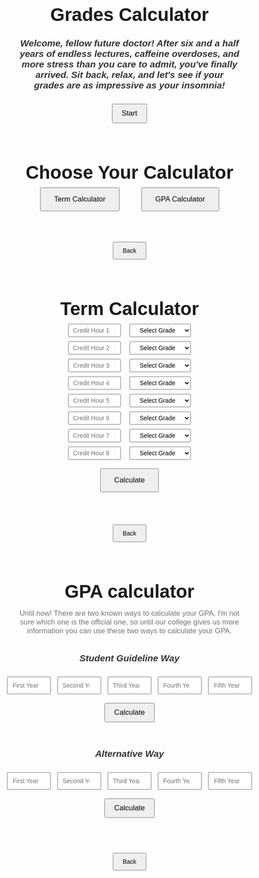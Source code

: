 <meta name='viewport' content='width=device-width, initial-scale=1'/><!DOCTYPE html>
<html lang="en">
<head>
  <meta charset="UTF-8">
  <title>Grades Calculator</title>
  <style>
    body {
      font-family: Arial, sans-serif;
      text-align: center;
      padding: 50px;
    }
    h1 {
      font-size: 3em;
      margin-bottom: 10px;
    }
    h2 {
      font-size: 1.5em;
      font-style: italic;
      margin-bottom: 40px;
      color: #555;
    }
    button {
      padding: 15px 30px;
      font-size: 1.2em;
      cursor: pointer;
    }
  </style>
</head>
<body>
  <h1>Grades Calculator</h1>
  <h2>
    Welcome, fellow future doctor! After six and a half years of endless lectures, caffeine overdoses, and more stress than you care to admit, 
    you've finally arrived. Sit back, relax, and let's see if your grades are as impressive as your insomnia!
  </h2>
  <button onclick="window.location.href='page2.html'">Start</button>
</body>
</html>

<meta name='viewport' content='width=device-width, initial-scale=1'/><!DOCTYPE html>
<html lang="en">
<head>
  <meta charset="UTF-8">
  <title>Choose Your Calculator</title>
  <style>
    body {
      font-family: Arial, sans-serif;
      text-align: center;
      padding: 50px;
    }
    h1 {
      margin-bottom: 40px;
    }
    .button-container {
      display: flex;
      justify-content: center;
      gap: 50px;
      margin-bottom: 20px;
    }
    .button-container button {
      padding: 15px 30px;
      font-size: 1.2em;
      cursor: pointer;
    }
    .back-button {
      margin-top: 30px;
      padding: 10px 20px;
      font-size: 1em;
      cursor: pointer;
    }
  </style>
</head>
<body>
  <h1>Choose Your Calculator</h1>
  <div class="button-container">
    <button onclick="window.location.href='page3.html'">Term Calculator</button>
    <button onclick="window.location.href='page4.html'">GPA Calculator</button>
  </div>
  <button class="back-button" onclick="window.location.href='index.html'">Back</button>
</body>
</html>

<meta name='viewport' content='width=device-width, initial-scale=1'/><!DOCTYPE html>
<html lang="en">
<head>
  <meta charset="UTF-8">
  <title>Term Calculator</title>
  <style>
    body {
      font-family: Arial, sans-serif;
      padding: 20px;
      text-align: center;
    }
    h1 {
      margin-bottom: 20px;
    }
    /* Container for all rows */
    .rows-container {
      display: flex;
      flex-direction: column;
      align-items: center;
      gap: 10px;
      margin-bottom: 20px;
    }
    /* Each row contains the credit input and grade select */
    .row {
      display: flex;
      align-items: center; /* Vertically center the items */
      justify-content: center;
      gap: 20px;
    }
    .input-box {
      padding: 5px;
      text-align: center;
      font-size: 1em;
    }
    /* Fixed widths for consistency */
    .credit-input {
      width: 120px;
    }
    .grade-select {
      width: 140px;
    }
    .button-container {
      text-align: center;
      margin-bottom: 10px;
    }
    .back-button {
      margin-top: 30px;
      padding: 10px 20px;
      font-size: 1em;
      cursor: pointer;
    }
    .error {
      color: red;
      margin-top: 10px;
    }
    .result-message {
      margin-top: 10px;
      font-weight: bold;
    }
  </style>
</head>
<body>
  <h1>Term Calculator</h1>
  
  <!-- Container for the 8 rows -->
  <div class="rows-container">
    <!-- Row 1 -->
    <div class="row">
      <input type="number" class="input-box credit-input" id="credit1" placeholder="Credit Hour 1">
      <select class="input-box grade-select" id="grade1">
        <option value="">Select Grade</option>
        <option value="A">A</option>
        <option value="B+">B+</option>
        <option value="B">B</option>
        <option value="C+">C+</option>
        <option value="C">C</option>
      </select>
    </div>
    <!-- Row 2 -->
    <div class="row">
      <input type="number" class="input-box credit-input" id="credit2" placeholder="Credit Hour 2">
      <select class="input-box grade-select" id="grade2">
        <option value="">Select Grade</option>
        <option value="A">A</option>
        <option value="B+">B+</option>
        <option value="B">B</option>
        <option value="C+">C+</option>
        <option value="C">C</option>
      </select>
    </div>
    <!-- Row 3 -->
    <div class="row">
      <input type="number" class="input-box credit-input" id="credit3" placeholder="Credit Hour 3">
      <select class="input-box grade-select" id="grade3">
        <option value="">Select Grade</option>
        <option value="A">A</option>
        <option value="B+">B+</option>
        <option value="B">B</option>
        <option value="C+">C+</option>
        <option value="C">C</option>
      </select>
    </div>
    <!-- Row 4 -->
    <div class="row">
      <input type="number" class="input-box credit-input" id="credit4" placeholder="Credit Hour 4">
      <select class="input-box grade-select" id="grade4">
        <option value="">Select Grade</option>
        <option value="A">A</option>
        <option value="B+">B+</option>
        <option value="B">B</option>
        <option value="C+">C+</option>
        <option value="C">C</option>
      </select>
    </div>
    <!-- Row 5 -->
    <div class="row">
      <input type="number" class="input-box credit-input" id="credit5" placeholder="Credit Hour 5">
      <select class="input-box grade-select" id="grade5">
        <option value="">Select Grade</option>
        <option value="A">A</option>
        <option value="B+">B+</option>
        <option value="B">B</option>
        <option value="C+">C+</option>
        <option value="C">C</option>
      </select>
    </div>
    <!-- Row 6 -->
    <div class="row">
      <input type="number" class="input-box credit-input" id="credit6" placeholder="Credit Hour 6">
      <select class="input-box grade-select" id="grade6">
        <option value="">Select Grade</option>
        <option value="A">A</option>
        <option value="B+">B+</option>
        <option value="B">B</option>
        <option value="C+">C+</option>
        <option value="C">C</option>
      </select>
    </div>
    <!-- Row 7 -->
    <div class="row">
      <input type="number" class="input-box credit-input" id="credit7" placeholder="Credit Hour 7">
      <select class="input-box grade-select" id="grade7">
        <option value="">Select Grade</option>
        <option value="A">A</option>
        <option value="B+">B+</option>
        <option value="B">B</option>
        <option value="C+">C+</option>
        <option value="C">C</option>
      </select>
    </div>
    <!-- Row 8 -->
    <div class="row">
      <input type="number" class="input-box credit-input" id="credit8" placeholder="Credit Hour 8">
      <select class="input-box grade-select" id="grade8">
        <option value="">Select Grade</option>
        <option value="A">A</option>
        <option value="B+">B+</option>
        <option value="B">B</option>
        <option value="C+">C+</option>
        <option value="C">C</option>
      </select>
    </div>
  </div>
  
  <!-- Calculate Button -->
  <div class="button-container">
    <button onclick="calculate()">Calculate</button>
  </div>
  
  <!-- Message Display -->
  <div id="errorMessage" class="error"></div>
  <div id="finalResult" class="result-message"></div>
  
  <!-- Back Button -->
  <button class="back-button" onclick="window.location.href='page2.html'">Back</button>
  
  <script>
    function calculate() {
      // Clear previous messages
      document.getElementById('errorMessage').innerText = "";
      document.getElementById('finalResult').innerText = "";
      
      // Mapping of allowed grade inputs to their numeric values.
      const gradeMapping = {
        "A": 4,
        "B+": 3.5,
        "B": 3,
        "C+": 2.5,
        "C": 2
      };

      let sumRowProducts = 0;
      let sumCreditTimes4 = 0;
      
      // Process each of the 8 rows.
      for (let i = 1; i <= 8; i++) {
        const creditValue = document.getElementById('credit' + i).value;
        const gradeInput = document.getElementById('grade' + i).value.trim();
        
        // Skip row if grade input is empty or "null"
        if (gradeInput === "" || gradeInput.toLowerCase() === "null") {
          continue;
        }
        
        let credit = parseInt(creditValue, 10);
        if (isNaN(credit)) {
          credit = 0;
        }
        
        if (!gradeMapping.hasOwnProperty(gradeInput)) {
          document.getElementById('errorMessage').innerText =
            "Error: Invalid grade input in row " + i + ". Allowed values: A, B+, B, C+, C, or leave blank.";
          return;
        }
        
        let gradeValue = gradeMapping[gradeInput];
        
        // Row product = Credit × GradeValue
        let rowProduct = credit * gradeValue;
        sumRowProducts += rowProduct;
        sumCreditTimes4 += credit * 4;
      }
      
      if (sumCreditTimes4 === 0) {
        document.getElementById('errorMessage').innerText = "Error: Total credit hours multiplied by 4 is zero. Please provide at least one valid row.";
        return;
      }
      
      let J = sumRowProducts * 4;
      let T = J / sumCreditTimes4;
      let formattedT = T.toFixed(2).replace(".", ",");
      
      document.getElementById('finalResult').innerText = "Your GPA is: " + formattedT + "\nCongratulations!";
    }
  </script>
</body>
</html>

<meta name='viewport' content='width=device-width, initial-scale=1'/><!DOCTYPE html>
<html lang="en">
<head>
  <meta charset="UTF-8">
  <title>GPA calculator</title>
  <style>
    body {
      font-family: Arial, sans-serif;
      text-align: center;
      padding: 50px;
    }
    h1 {
      margin-bottom: 10px;
    }
    p.subtitle {
      margin-bottom: 40px;
      font-size: 1.2em;
      color: #777;
    }
    h2 {
      margin-bottom: 30px;
      color: #333;
    }
    .input-container {
      display: flex;
      justify-content: center;
      gap: 15px;
      margin-bottom: 20px;
    }
    .input-container input {
      width: 100px;
      padding: 10px;
      font-size: 1em;
      text-align: center;
    }
    button {
      padding: 10px 20px;
      font-size: 1.2em;
      cursor: pointer;
      margin-bottom: 30px;
    }
    .result {
      margin-top: 20px;
      font-weight: bold;
      font-size: 1.5em;
    }
    .back-button {
      margin-top: 30px;
      padding: 10px 20px;
      font-size: 1em;
      cursor: pointer;
    }
  </style>
</head>
<body>
  <h1>GPA calculator</h1>
  <p class="subtitle">
    Until now! There are two known ways to calculate your GPA, I'm not sure which one is the official one, so until our college gives us more information you can use these two ways to calculate your GPA.
  </p>
  
  <!-- Student Guideline Way Section -->
  <h2>Student Guideline Way</h2>
  <div class="input-container">
    <input type="number" id="year1" placeholder="First Year">
    <input type="number" id="year2" placeholder="Second Year">
    <input type="number" id="year3" placeholder="Third Year">
    <input type="number" id="year4" placeholder="Fourth Year">
    <input type="number" id="year5" placeholder="Fifth Year">
  </div>
  <button onclick="calculateGPA()">Calculate</button>
  <div class="result" id="resultDisplay"></div>
  
  <!-- Alternative Way Section -->
  <h2>Alternative Way</h2>
  <div class="input-container">
    <input type="number" id="altYear1" placeholder="First Year">
    <input type="number" id="altYear2" placeholder="Second Year">
    <input type="number" id="altYear3" placeholder="Third Year">
    <input type="number" id="altYear4" placeholder="Fourth Year">
    <input type="number" id="altYear5" placeholder="Fifth Year">
  </div>
  <button onclick="calculateAlternative()">Calculate</button>
  <div class="result" id="alternativeResultDisplay"></div>
  
  <!-- Back Button -->
  <button class="back-button" onclick="window.location.href='page2.html'">Back</button>
  
  <script>
    function calculateGPA() {
      // Retrieve values; default to 0 if empty
      const year1 = parseFloat(document.getElementById('year1').value) || 0;
      const year2 = parseFloat(document.getElementById('year2').value) || 0;
      const year3 = parseFloat(document.getElementById('year3').value) || 0;
      const year4 = parseFloat(document.getElementById('year4').value) || 0;
      const year5 = parseFloat(document.getElementById('year5').value) || 0;
      
      // Calculation based on the given weights:
      // First Year * 0.10, Second Year * 0.15, Third Year * 0.20,
      // Fourth Year * 0.25, Fifth Year * 0.30
      const sum = (year1 * 0.10) + (year2 * 0.15) + (year3 * 0.20) + (year4 * 0.25) + (year5 * 0.30);
      
      // Display the result, formatted to two decimals
      document.getElementById('resultDisplay').innerText = "Result: " + sum.toFixed(2);
    }
    
    function calculateAlternative() {
      // Retrieve values for the alternative calculation; default to 0 if empty
      const alt1 = parseFloat(document.getElementById('altYear1').value) || 0;
      const alt2 = parseFloat(document.getElementById('altYear2').value) || 0;
      const alt3 = parseFloat(document.getElementById('altYear3').value) || 0;
      const alt4 = parseFloat(document.getElementById('altYear4').value) || 0;
      const alt5 = parseFloat(document.getElementById('altYear5').value) || 0;
      
      // Sum the inputs of the first 3 boxes, divide by 3, then multiply by 0.25.
      const sumFirstThree = alt1 + alt2 + alt3;
      const result1 = (sumFirstThree / 3) * 0.25;
      
      // Multiply the fourth box by 0.35 and the fifth box by 0.40.
      const result2 = alt4 * 0.35;
      const result3 = alt5 * 0.40;
      
      // Sum the results of these multiplications and add to result1.
      const finalAlternative = result1 + result2 + result3;
      
      // Display the final alternative result, formatted to two decimals.
      document.getElementById('alternativeResultDisplay').innerText = "Alternative GPA: " + finalAlternative.toFixed(2);
    }
  </script>
</body>
</html>
